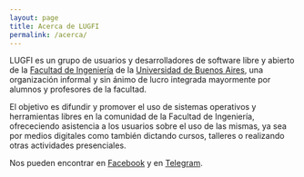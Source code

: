 ```yaml
---
layout: page
title: Acerca de LUGFI
permalink: /acerca/
---
```


LUGFI es un grupo de usuarios y desarrolladores de software libre y abierto de
la [Facultad de Ingeniería](http://www.fi.uba.ar/) de la
[Universidad de Buenos Aires](http://www.uba.ar/), una organización informal y
sin ánimo de lucro integrada mayormente por alumnos y profesores de la facultad.

El objetivo es difundir y promover el uso de sistemas operativos y herramientas
libres en la comunidad de la Facultad de Ingeniería, ofrececiendo asistencia a
los usuarios sobre el uso de las mismas, ya sea por medios digitales como
también dictando cursos, talleres o realizando otras actividades presenciales.

Nos pueden encontrar en [Facebook](https://facebook.com/groups/lugfi) y en
[Telegram](https://telegram.me/joinchat/AHsQQT-zSbFrpCbq09ojpw).

